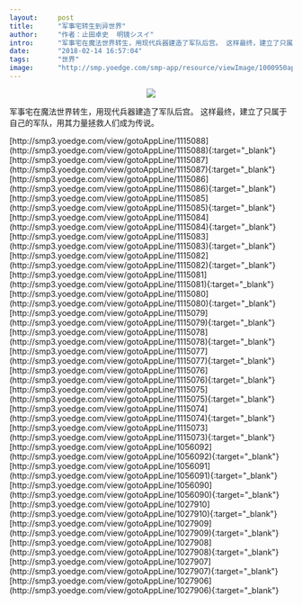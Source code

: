 ```yaml
---
layout:     post
title:      "军事宅转生到异世界"
author:     "作者：止田卓史  明镜シスイ"
intro:      "军事宅在魔法世界转生，用现代兵器建造了军队后宫。 这样最终，建立了只属于自己的军队，用其力量拯救人们成为传说。"
date:       "2018-02-14 16:57:04"
tags:       "世界"
image:      "http://smp.yoedge.com/smp-app/resource/viewImage/1000950appline.png"
---
```

<div style="text-align: center">
<p><img src="http://smp.yoedge.com/smp-app/resource/viewImage/1000950appline.png"/></p>
</div>
<p class="post-meta">
<span>军事宅在魔法世界转生，用现代兵器建造了军队后宫。 这样最终，建立了只属于自己的军队，用其力量拯救人们成为传说。</span>
</p>
[http://smp3.yoedge.com/view/gotoAppLine/1115088](http://smp3.yoedge.com/view/gotoAppLine/1115088){:target="_blank"}
[http://smp3.yoedge.com/view/gotoAppLine/1115087](http://smp3.yoedge.com/view/gotoAppLine/1115087){:target="_blank"}
[http://smp3.yoedge.com/view/gotoAppLine/1115086](http://smp3.yoedge.com/view/gotoAppLine/1115086){:target="_blank"}
[http://smp3.yoedge.com/view/gotoAppLine/1115085](http://smp3.yoedge.com/view/gotoAppLine/1115085){:target="_blank"}
[http://smp3.yoedge.com/view/gotoAppLine/1115084](http://smp3.yoedge.com/view/gotoAppLine/1115084){:target="_blank"}
[http://smp3.yoedge.com/view/gotoAppLine/1115083](http://smp3.yoedge.com/view/gotoAppLine/1115083){:target="_blank"}
[http://smp3.yoedge.com/view/gotoAppLine/1115082](http://smp3.yoedge.com/view/gotoAppLine/1115082){:target="_blank"}
[http://smp3.yoedge.com/view/gotoAppLine/1115081](http://smp3.yoedge.com/view/gotoAppLine/1115081){:target="_blank"}
[http://smp3.yoedge.com/view/gotoAppLine/1115080](http://smp3.yoedge.com/view/gotoAppLine/1115080){:target="_blank"}
[http://smp3.yoedge.com/view/gotoAppLine/1115079](http://smp3.yoedge.com/view/gotoAppLine/1115079){:target="_blank"}
[http://smp3.yoedge.com/view/gotoAppLine/1115078](http://smp3.yoedge.com/view/gotoAppLine/1115078){:target="_blank"}
[http://smp3.yoedge.com/view/gotoAppLine/1115077](http://smp3.yoedge.com/view/gotoAppLine/1115077){:target="_blank"}
[http://smp3.yoedge.com/view/gotoAppLine/1115076](http://smp3.yoedge.com/view/gotoAppLine/1115076){:target="_blank"}
[http://smp3.yoedge.com/view/gotoAppLine/1115075](http://smp3.yoedge.com/view/gotoAppLine/1115075){:target="_blank"}
[http://smp3.yoedge.com/view/gotoAppLine/1115074](http://smp3.yoedge.com/view/gotoAppLine/1115074){:target="_blank"}
[http://smp3.yoedge.com/view/gotoAppLine/1115073](http://smp3.yoedge.com/view/gotoAppLine/1115073){:target="_blank"}
[http://smp3.yoedge.com/view/gotoAppLine/1056092](http://smp3.yoedge.com/view/gotoAppLine/1056092){:target="_blank"}
[http://smp3.yoedge.com/view/gotoAppLine/1056091](http://smp3.yoedge.com/view/gotoAppLine/1056091){:target="_blank"}
[http://smp3.yoedge.com/view/gotoAppLine/1056090](http://smp3.yoedge.com/view/gotoAppLine/1056090){:target="_blank"}
[http://smp3.yoedge.com/view/gotoAppLine/1027910](http://smp3.yoedge.com/view/gotoAppLine/1027910){:target="_blank"}
[http://smp3.yoedge.com/view/gotoAppLine/1027909](http://smp3.yoedge.com/view/gotoAppLine/1027909){:target="_blank"}
[http://smp3.yoedge.com/view/gotoAppLine/1027908](http://smp3.yoedge.com/view/gotoAppLine/1027908){:target="_blank"}
[http://smp3.yoedge.com/view/gotoAppLine/1027907](http://smp3.yoedge.com/view/gotoAppLine/1027907){:target="_blank"}
[http://smp3.yoedge.com/view/gotoAppLine/1027906](http://smp3.yoedge.com/view/gotoAppLine/1027906){:target="_blank"}


